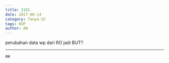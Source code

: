 ```yaml
---
title: 2181
date: 2017-06-14
category: Tanya-SC
tags: KUP
author: AW
---
```


perubahan data wp dari RO jadi BUT?

---



`AW`
